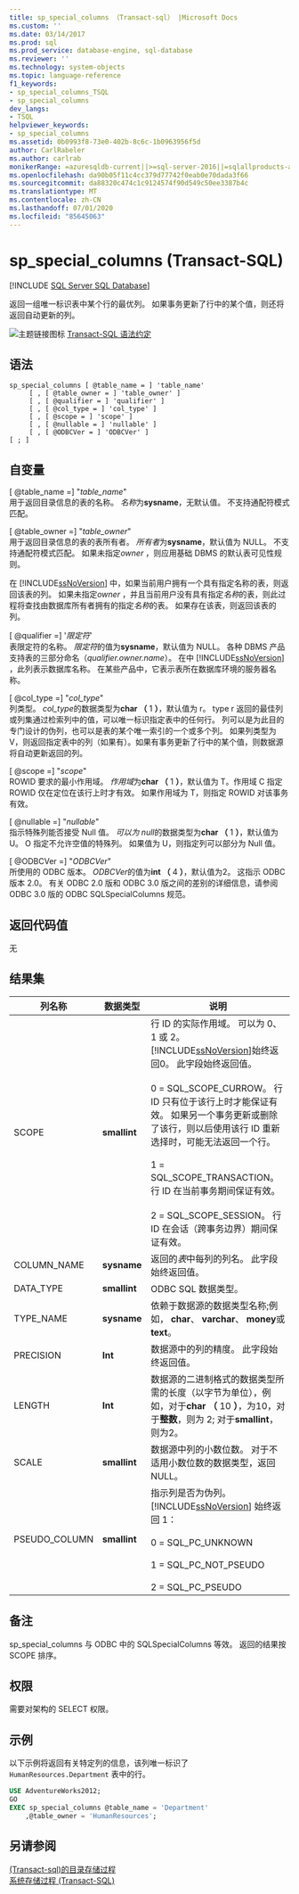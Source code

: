 ```yaml
---
title: sp_special_columns （Transact-sql） |Microsoft Docs
ms.custom: ''
ms.date: 03/14/2017
ms.prod: sql
ms.prod_service: database-engine, sql-database
ms.reviewer: ''
ms.technology: system-objects
ms.topic: language-reference
f1_keywords:
- sp_special_columns_TSQL
- sp_special_columns
dev_langs:
- TSQL
helpviewer_keywords:
- sp_special_columns
ms.assetid: 0b0993f8-73e0-402b-8c6c-1b0963956f5d
author: CarlRabeler
ms.author: carlrab
monikerRange: =azuresqldb-current||>=sql-server-2016||=sqlallproducts-allversions||>=sql-server-linux-2017||=azuresqldb-mi-current
ms.openlocfilehash: da90b05f11c4cc379d77742f0eab0e70dada3f66
ms.sourcegitcommit: da88320c474c1c9124574f90d549c50ee3387b4c
ms.translationtype: MT
ms.contentlocale: zh-CN
ms.lasthandoff: 07/01/2020
ms.locfileid: "85645063"
---
```

# <a name="sp_special_columns-transact-sql"></a>sp_special_columns (Transact-SQL)
[!INCLUDE [SQL Server SQL Database](../../includes/applies-to-version/sql-asdb.md)]

  返回一组唯一标识表中某个行的最优列。 如果事务更新了行中的某个值，则还将返回自动更新的列。  
  
 ![主题链接图标](../../database-engine/configure-windows/media/topic-link.gif "“主题链接”图标") [Transact-SQL 语法约定](../../t-sql/language-elements/transact-sql-syntax-conventions-transact-sql.md)  
  
## <a name="syntax"></a>语法  
  
```  
sp_special_columns [ @table_name = ] 'table_name'     
     [ , [ @table_owner = ] 'table_owner' ]   
     [ , [ @qualifier = ] 'qualifier' ]   
     [ , [ @col_type = ] 'col_type' ]   
     [ , [ @scope = ] 'scope' ]  
     [ , [ @nullable = ] 'nullable' ]   
     [ , [ @ODBCVer = ] 'ODBCVer' ]   
[ ; ]  
```  
  
## <a name="arguments"></a>自变量  
 [ @table_name =] "*table_name*"  
 用于返回目录信息的表的名称。 *名称*为**sysname**，无默认值。 不支持通配符模式匹配。  
  
 [ @table_owner =] "*table_owner*"  
 用于返回目录信息的表的表所有者。 *所有者*为**sysname**，默认值为 NULL。 不支持通配符模式匹配。 如果未指定*owner* ，则应用基础 DBMS 的默认表可见性规则。  
  
 在 [!INCLUDE[ssNoVersion](../../includes/ssnoversion-md.md)] 中，如果当前用户拥有一个具有指定名称的表，则返回该表的列。 如果未指定*owner* ，并且当前用户没有具有指定*名称*的表，则此过程将查找由数据库所有者拥有的指定*名称*的表。 如果存在该表，则返回该表的列。  
  
 [ @qualifier =] '*限定符*'  
 表限定符的名称。 *限定符*的值为**sysname**，默认值为 NULL。 各种 DBMS 产品支持表的三部分命名（*qualifier.owner.name*）。 在中 [!INCLUDE[ssNoVersion](../../includes/ssnoversion-md.md)] ，此列表示数据库名称。 在某些产品中，它表示表所在数据库环境的服务器名称。  
  
 [ @col_type =] "*col_type*"  
 列类型。 *col_type*的数据类型为**char （** 1 **）**，默认值为 r。 type r 返回的最佳列或列集通过检索列中的值，可以唯一标识指定表中的任何行。 列可以是为此目的专门设计的伪列，也可以是表的某个唯一索引的一个或多个列。 如果列类型为 V，则返回指定表中的列（如果有）。如果有事务更新了行中的某个值，则数据源将自动更新返回的列。  
  
 [ @scope =] "*scope*"  
 ROWID 要求的最小作用域。 *作用域*为**char （** 1 **）**，默认值为 T。作用域 C 指定 ROWID 仅在定位在该行上时才有效。 如果作用域为 T，则指定 ROWID 对该事务有效。  
  
 [ @nullable =] "*nullable*"  
 指示特殊列能否接受 Null 值。 *可以为 null*的数据类型为**char （** 1 **）**，默认值为 U。 O 指定不允许空值的特殊列。 如果值为 U，则指定列可以部分为 Null 值。  
  
 [ @ODBCVer =] "*ODBCVer*"  
 所使用的 ODBC 版本。 *ODBCVer*的值为**int （** 4 **）**，默认值为2。 这指示 ODBC 版本 2.0。 有关 ODBC 2.0 版和 ODBC 3.0 版之间的差别的详细信息，请参阅 ODBC 3.0 版的 ODBC SQLSpecialColumns 规范。  
  
## <a name="return-code-values"></a>返回代码值  
 无  
  
## <a name="result-sets"></a>结果集  
  
|列名称|数据类型|说明|  
|-----------------|---------------|-----------------|  
|SCOPE|**smallint**|行 ID 的实际作用域。 可以为 0、1 或 2。 [!INCLUDE[ssNoVersion](../../includes/ssnoversion-md.md)]始终返回0。 此字段始终返回值。<br /><br /> 0 = SQL_SCOPE_CURROW。 行 ID 只有位于该行上时才能保证有效。 如果另一个事务更新或删除了该行，则以后使用该行 ID 重新选择时，可能无法返回一个行。<br /><br /> 1 = SQL_SCOPE_TRANSACTION。 行 ID 在当前事务期间保证有效。<br /><br /> 2 = SQL_SCOPE_SESSION。 行 ID 在会话（跨事务边界）期间保证有效。|  
|COLUMN_NAME|**sysname**|返回的*表*中每列的列名。 此字段始终返回值。|  
|DATA_TYPE|**smallint**|ODBC SQL 数据类型。|  
|TYPE_NAME|**sysname**|依赖于数据源的数据类型名称;例如， **char**、 **varchar**、 **money**或**text**。|  
|PRECISION|**Int**|数据源中的列的精度。 此字段始终返回值。|  
|LENGTH|**Int**|数据源的二进制格式的数据类型所需的长度（以字节为单位），例如，对于**char （** 10 **）**，为10，对于**整数**，则为 2; 对于**smallint**，则为2。|  
|SCALE|**smallint**|数据源中列的小数位数。 对于不适用小数位数的数据类型，返回 NULL。|  
|PSEUDO_COLUMN|**smallint**|指示列是否为伪列。 [!INCLUDE[ssNoVersion](../../includes/ssnoversion-md.md)] 始终返回 1：<br /><br /> 0 = SQL_PC_UNKNOWN<br /><br /> 1 = SQL_PC_NOT_PSEUDO<br /><br /> 2 = SQL_PC_PSEUDO|  
  
## <a name="remarks"></a>备注  
 sp_special_columns 与 ODBC 中的 SQLSpecialColumns 等效。 返回的结果按 SCOPE 排序。  
  
## <a name="permissions"></a>权限  
 需要对架构的 SELECT 权限。  
  
## <a name="examples"></a>示例  
 以下示例将返回有关特定列的信息，该列唯一标识了 `HumanResources.Department` 表中的行。  
  
```sql  
USE AdventureWorks2012;  
GO  
EXEC sp_special_columns @table_name = 'Department'   
    ,@table_owner = 'HumanResources';  
```  
  
## <a name="see-also"></a>另请参阅  
 [&#40;Transact-sql&#41;的目录存储过程](../../relational-databases/system-stored-procedures/catalog-stored-procedures-transact-sql.md)   
 [系统存储过程 (Transact-SQL)](../../relational-databases/system-stored-procedures/system-stored-procedures-transact-sql.md)  
  
  
